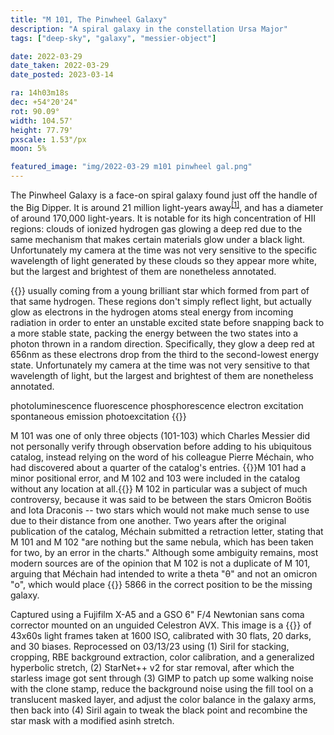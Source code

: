 ```yaml
---
title: "M 101, The Pinwheel Galaxy"
description: "A spiral galaxy in the constellation Ursa Major"
tags: ["deep-sky", "galaxy", "messier-object"]

date: 2022-03-29
date_taken: 2022-03-29
date_posted: 2023-03-14

ra: 14h03m18s
dec: +54°20'24"
rot: 90.09°
width: 104.57'
height: 77.79'
pxscale: 1.53"/px
moon: 5%

featured_image: "img/2022-03-29 m101 pinwheel gal.png"
---
```


The Pinwheel Galaxy is a face-on spiral galaxy found just off the handle of the Big Dipper. It is around 21 million light-years away<sup>[\[1\]](https://arxiv.org/abs/1012.3747)</sup>, and has a diameter of around 170,000 light-years. It is notable for its high concentration of HII regions: clouds of ionized hydrogen gas glowing a deep red due to the same mechanism that makes certain materials glow under a black light. Unfortunately my camera at the time was not very sensitive to the specific wavelength of light generated by these clouds so they appear more white, but the largest and brightest of them are nonetheless annotated.

{{<todo>}}
usually coming from a young brilliant star which formed from part of that same hydrogen. These regions don't simply reflect light, but actually glow as electrons in the hydrogen atoms steal energy from incoming radiation in order to enter an unstable excited state before snapping back to a more stable state, packing the energy between the two states into a photon thrown in a random direction. Specifically, they glow a deep red at 656nm as these electrons drop from the third to the second-lowest energy state. Unfortunately my camera at the time was not very sensitive to that wavelength of light, but the largest and brightest of them are nonetheless annotated.

photoluminescence
fluorescence
phosphorescence
electron excitation
spontaneous emission
photoexcitation
{{</todo>}}

M 101 was one of only three objects (101-103) which Charles Messier did not personally verify through observation before adding to his ubiquitous catalog, instead relying on the word of his colleague Pierre Méchain, who had discovered about a quarter of the catalog's entries. {{<todo>}}M 101 had a minor positional error, and M 102 and 103 were included in the catalog without any location at all.{{</todo>}} M 102 in particular was a subject of much controversy, because it was said to be between the stars Omicron Boötis and Iota Draconis -- two stars which would not make much sense to use due to their distance from one another. Two years after the original publication of the catalog, Méchain submitted a retraction letter, stating that M 101 and M 102 "are nothing but the same nebula, which has been taken for two, by an error in the charts." Although some ambiguity remains, most modern sources are of the opinion that M 102 is not a duplicate of M 101, arguing that Méchain had intended to write a theta "θ" and not an omicron "ο", which would place {{<def NGC />}} 5866 in the correct position to be the missing galaxy.

Captured using a Fujifilm X-A5 and a GSO 6" F/4 Newtonian sans coma corrector mounted on an unguided Celestron AVX. This image is a {{<def stack />}} of 43x60s light frames taken at 1600 ISO, calibrated with 30 flats, 20 darks, and 30 biases. Reprocessed on 03/13/23 using (1) Siril for stacking, cropping, RBE background extraction, color calibration, and a generalized hyperbolic stretch, (2) StarNet++ v2 for star removal, after which the starless image got sent through (3) GIMP to patch up some walking noise with the clone stamp, reduce the background noise using the fill tool on a translucent masked layer, and adjust the color balance in the galaxy arms, then back into (4) Siril again to tweak the black point and recombine the star mask with a modified asinh stretch.